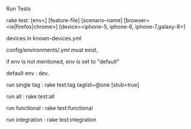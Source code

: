 Run Tests

rake test:<suite> [env=<env>] [feature-file] [scenario-name] [browser= <ie|firefox|chrome>] [device=<iphone-5, iphone-6, iphone-7,galaxy-8>]

devices in known-devices.yml

config/environments/<env>.yml must exist,

if env is not mentioned, env is set to "default"

default env : dev.

run single tag : 
rake test:tag taglist=@one [stub=true]

run all : 
rake test:all

run functional : 
rake test:functional

run integration : 
rake test:integration